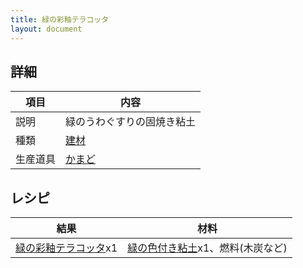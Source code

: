 ```yaml
---
title: 緑の彩釉テラコッタ
layout: document
---
```

## 詳細

|項目|内容|
|---|---|
|説明|緑のうわぐすりの固焼き粘土|
|種類|[建材](建材)|
|生産道具|[かまど](かまど)|

## レシピ

|結果|材料|
|---|---|
|[緑の彩釉テラコッタ](緑の彩釉テラコッタ)x1|[緑の色付き粘土](緑の色付き粘土)x1、燃料(木炭など)|
